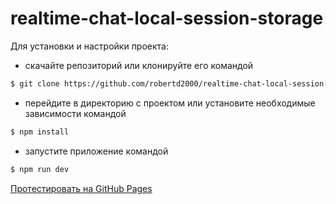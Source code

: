 # realtime-chat-local-session-storage

Для установки и настройки проекта:

- скачайте репозиторий или клонируйте его командой
```sh
$ git clone https://github.com/robertd2000/realtime-chat-local-session-storage.git
```

- перейдите в директорию с проектом или установите необходимые зависимости командой 
```sh
$ npm install
```

- запустите приложение командой 
```sh
$ npm run dev
```

[Протестировать на GitHub Pages](https://robertd2000.github.io/realtime-chat-local-session-storage/)
